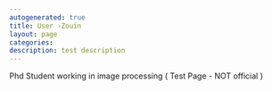 ```yaml
---
autogenerated: true
title: User ›Zouin
layout: page
categories: 
description: test description
---
```


Phd Student working in image processing ( Test Page - NOT official )
